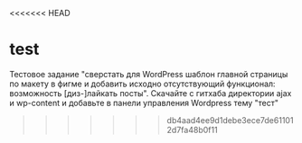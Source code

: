 <<<<<<< HEAD
# test

Тестовое задание "сверстать для WordPress шаблон главной страницы по макету в фигме и добавить исходно отсутствующий функционал: возможность [диз-]лайкать посты".
Скачайте с гитхаба директории ajax и wp-content и добавьте в панели управления Wordpress тему "тест"

>>>>>>> db4aad4ee9d1debe3ece7de611012d7fa48b0f11
